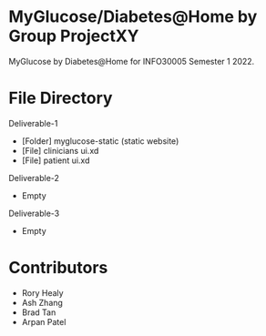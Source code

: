 # MyGlucose/Diabetes@Home by Group ProjectXY
MyGlucose by Diabetes@Home for INFO30005 Semester 1 2022.


# File Directory
Deliverable-1
  - [Folder] myglucose-static (static website)
  - [File] clinicians ui.xd
  - [File] patient ui.xd

Deliverable-2
  - Empty

Deliverable-3
  - Empty


# Contributors
- Rory Healy
- Ash Zhang
- Brad Tan
- Arpan Patel
